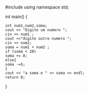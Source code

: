 #include <iostream>
using namespace std;

int main()
{

    int num1,num2,soma;
    cout << "Digite um numero ";
    cin >> num1 ;
    cout <<"digite outro numero ";
    cin >> num2;
    soma = num1 + num2 ;
    if (soma < 20) 
    soma += 8;
    else{
    soma -=5;
    }
    cout << "a soma e " << soma << endl;
    return 0;
}
